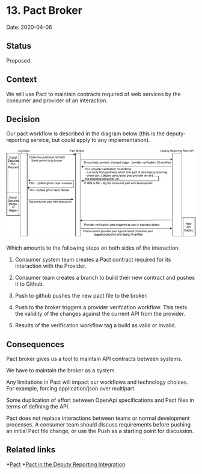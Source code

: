 # 13. Pact Broker

Date: 2020-04-06

## Status

Proposed

## Context

We will use Pact to maintain contracts required of web services by the consumer and provider of an interaction.

## Decision

Our pact workflow is described in the diagram below (this is the deputy-reporting service, but could apply to any implementation).

![Workflow diagram for deputy reporting](https://github.com/ministryofjustice/opg-data-deputy-reporting/raw/master/docs/pact/pactdiagram.png?raw=true)

Which amounts to the following steps on both sides of the interaction.

1. Consumer system team creates a Pact contract required for its interaction with the Provider. 

2. Consumer team creates a branch to build their new contract and pushes it to Github.

3. Push to github pushes the new pact file to the broker.

4. Push to the broker triggers a provider verifcation workflow. This tests the validity of the changes against the current API from the provider.

5. Results of the verification workflow tag a build as valid or invalid.

## Consequences

Pact broker gives us a tool to maintain API contracts between systems.

We have to maintain the broker as a system.

Any limitations in Pact will impact our workflows and technology choices. For example, forcing application/json over multipart.

Some duplication of effort between OpenApi specifications and Pact files in terms of defining the API.

Pact does not replace interactions between teams or normal development processes. A consumer team should discuss requirements before pushing an initial Pact file change, or use the Push as a starting point for discussion.

## Related links

*[Pact](https://docs.pact.io/)
*[Pact in the Deputy Reporting Integration](https://github.com/ministryofjustice/opg-data-deputy-reporting/tree/master/docs/pact)
